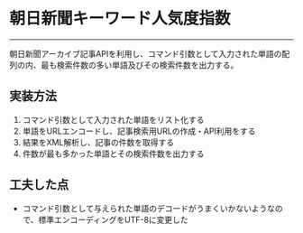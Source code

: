 ﻿# 朝日新聞キーワード人気度指数

----

朝日新聞アーカイブ記事APIを利用し、コマンド引数として入力された単語の配列の内、最も検索件数の多い単語及びその検索件数を出力する。

## 実装方法
1. コマンド引数として入力された単語をリスト化する
1. 単語をURLエンコードし、記事検索用URLの作成・API利用をする
1. 結果をXML解析し、記事の件数を取得する
1. 件数が最も多かった単語とその検索件数を出力する

## 工夫した点
- コマンド引数として与えられた単語のデコードがうまくいかないようなので、標準エンコーディングをUTF-8に変更した
